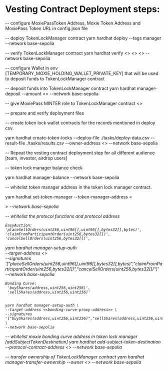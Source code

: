 
# Vesting Contract Deployment steps:

-- configure MoxiePassToken Address, Moxie Token Address and MoxiePass Token URL in config.json file

-- deploy TokenLockManager contract
yarn hardhat deploy --tags manager --network base-sepolia

-- verify TokenLockManager contract
yarn hardhat verify <<TokenLockManager address>> <<MOXIE Token>>  <<TokenLockWallet Master copy>> --network base-sepolia

-- configure Wallet in env [TEMPORARY_MOXIE_HOLDING_WALLET_PRIVATE_KEY] that will be used to deposit funds to TokenLockManager contract

-- deposit funds into TokenLockManager contract
yarn hardhat manager-deposit --amount <<amt in MOXIE>> --network base-sepolia

-- give MoxiePass MINTER role to TokenLockManager contract <<sarvesh to execute>>

-- prepare and verify deployment files 

-- create token lock wallet contracts for the records mentioned in deploy csv.

yarn hardhat create-token-locks --deploy-file ./tasks/deploy-data.csv --result-file ./tasks/results.csv --owner-address <<multisig address>>  --network base-sepolia

-- Repeat the vesting contract deployment step for all different audience [team, investor, airdrop users]

-- token lock manager balance check

yarn hardhat manager-balance --network base-sepolia

-- whitelist token manager address in the token lock manager contract.

yarn hardhat set-token-manager --token-manager-address <<address>>   --network base-sepolia


-- whitelist the protocol functions and protocol address

	EasyAuction:
 	'placeSellOrders(uint256,uint96[],uint96[],bytes32[],bytes)',
   	'claimFromParticipantOrder(uint256,bytes32[])',
    'cancelSellOrders(uint256,bytes32[])',

yarn hardhat manager-setup-auth \
	--target-address <<easy-auction-address>> \
	--signatures '["placeSellOrders(uint256,uint96[],uint96[],bytes32[],bytes)","claimFromParticipantOrder(uint256,bytes32[])","cancelSellOrders(uint256,bytes32[])"]' \
	--network base-sepolia


    Bonding Curve:
     'buyShares(address,uint256,uint256)',
     'sellShares(address,uint256,uint256)'


    yarn hardhat manager-setup-auth \
	--target-address <<bonding-curve-proxy-address>> \
	--signatures '["buyShares(address,uint256,uint256)","sellShares(address,uint256,uint256)"]' \
	--network base-sepolia

 -- whitelist moxie bonding curve address in token lock manager [addSubjectTokenDestination]
	yarn hardhat add-subject-token-destination --protocol-contract-address  <<bonding curve proxy addrss>>  --network base-sepolia


-- transfer ownership of TokenLockManager contract
yarn hardhat manager-transfer-ownership --owner <<new owner>> --network base-sepolia